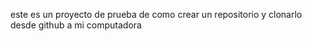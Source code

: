 este es un proyecto de prueba de como crear un repositorio  y clonarlo desde github  a mi computadora 
